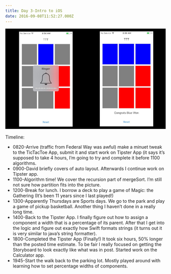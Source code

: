 ```yaml
---
title: Day 3-Intro to iOS
date: 2016-09-08T11:52:27.000Z
---
```

![Day 3](/assets/images/day3.jpeg)

Timeline:
* 0820-Arrive (traffic from Federal Way was awful) make a minuet tweak to the TicTacToe App, submit it and start work on Tipster App (it says it’s supposed to take 4 hours, I’m going to try and complete it before 1100 algorithms.
* 0900-David briefly covers of auto layout. Afterwards I continue work on Tipster app.
* 1100-Algorithm time! We cover the recursion part of mergeSort.  I’m still not sure how partition fits into the picture.
* 1200-Break for lunch.  I borrow a deck to play a game of Magic: the Gathering (It’s been 11 years since I last played!)
* 1300-Apparently Thursdays are Sports days.  We go to the park and play a game of pickup basketball.  Another thing I haven’t done in a really long time.
* 1400-Back to the Tipster App.  I finally figure out how to assign a component a width that is a percentage of its parent.  After that I get into the logic and figure out exactly how Swift formats strings (it turns out it is very similar to java’s string formatter).
* 1800-Completed the Tipster App (Finally!)  It took six hours, 50% longer than the posted time estimate. To be fair I really focused on getting the Storyboard to look exactly like what was in post.  Started work on the Calculator app.
* 1945-Start the walk back to the parking lot.  Mostly played around with learning how to set percentage widths of components.
